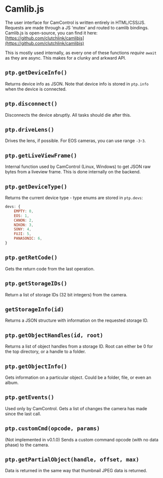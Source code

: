 # Camlib.js

The user interface for CamControl is written entirely in HTML/CSS/JS. Requests are made through a JS 'mutex' and routed to camlib bindings.
Camlib.js is open-source, you can find it here: [https://github.com/clutchlink/camlibjs](https://github.com/clutchlink/camlibjs)

This is mostly used internally, as every one of these functions *require* `await` as they are async. This makes for a clunky and arkward API.

## `ptp.getDeviceInfo()`

Returns device info as JSON. Note that device info is stored in `ptp.info` when the device is connected.

## `ptp.disconnect()`

Disconnects the device abruptly. All tasks should die after this.

## `ptp.driveLens()`

Drives the lens, if possible. For EOS cameras, you can use range `-3`-`3`.

## `ptp.getLiveViewFrame()`

Internal function used by CamControl (Linux, Windows) to get JSON raw bytes from a liveview frame.
This is done internally on the backend.

## `ptp.getDeviceType()`

Returns the current device type - type enums are stored in `ptp.devs`:

```javascript
devs: {
    EMPTY: 0,
    EOS: 1,
    CANON: 2,
    NIKON: 3,
    SONY: 4,
    FUJI: 5,
    PANASONIC: 6,
}
```


## `ptp.getRetCode()`
Gets the return code from the last operation.

## `ptp.getStorageIDs()`
Return a list of storage IDs (32 bit integers) from the camera.

## `getStorageInfo(id)`
Returns a JSON structure with information on the requested storage ID.

## `ptp.getObjectHandles(id, root)`
Returns a list of object handles from a storage ID. Root can either be 0 for the top directory, or a handle to a folder.

## `ptp.getObjectInfo()`
Gets information on a particular object. Could be a folder, file, or even an album.

## `ptp.getEvents()`
Used only by CamControl. Gets a list of changes the camera has made since the last call.

## `ptp.customCmd(opcode, params)`
(Not implemented in v0.1.0)
Sends a custom command opcode (with no data phase) to the camera.

## `ptp.getPartialObject(handle, offset, max)`
Data is returned in the same way that thumbnail JPEG data is returned.
